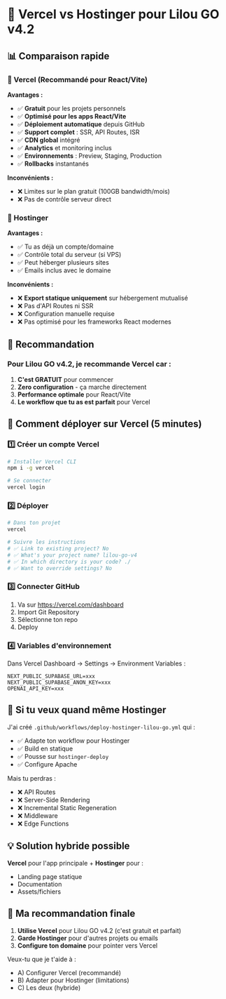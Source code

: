 # 🤔 Vercel vs Hostinger pour Lilou GO v4.2

## 📊 Comparaison rapide

### 🚀 Vercel (Recommandé pour React/Vite)

**Avantages :**
- ✅ **Gratuit** pour les projets personnels
- ✅ **Optimisé pour les apps React/Vite**
- ✅ **Déploiement automatique** depuis GitHub
- ✅ **Support complet** : SSR, API Routes, ISR
- ✅ **CDN global** intégré
- ✅ **Analytics** et monitoring inclus
- ✅ **Environnements** : Preview, Staging, Production
- ✅ **Rollbacks** instantanés

**Inconvénients :**
- ❌ Limites sur le plan gratuit (100GB bandwidth/mois)
- ❌ Pas de contrôle serveur direct

### 🏢 Hostinger

**Avantages :**
- ✅ Tu as déjà un compte/domaine
- ✅ Contrôle total du serveur (si VPS)
- ✅ Peut héberger plusieurs sites
- ✅ Emails inclus avec le domaine

**Inconvénients :**
- ❌ **Export statique uniquement** sur hébergement mutualisé
- ❌ Pas d'API Routes ni SSR
- ❌ Configuration manuelle requise
- ❌ Pas optimisé pour les frameworks React modernes

## 🎯 Recommandation

### Pour Lilou GO v4.2, je recommande **Vercel** car :

1. **C'est GRATUIT** pour commencer
2. **Zero configuration** - ça marche directement
3. **Performance optimale** pour React/Vite
4. **Le workflow que tu as est parfait** pour Vercel

## 🚀 Comment déployer sur Vercel (5 minutes)

### 1️⃣ Créer un compte Vercel
```bash
# Installer Vercel CLI
npm i -g vercel

# Se connecter
vercel login
```

### 2️⃣ Déployer
```bash
# Dans ton projet
vercel

# Suivre les instructions
# ✅ Link to existing project? No
# ✅ What's your project name? lilou-go-v4
# ✅ In which directory is your code? ./
# ✅ Want to override settings? No
```

### 3️⃣ Connecter GitHub
1. Va sur https://vercel.com/dashboard
2. Import Git Repository
3. Sélectionne ton repo
4. Deploy

### 4️⃣ Variables d'environnement
Dans Vercel Dashboard → Settings → Environment Variables :
```
NEXT_PUBLIC_SUPABASE_URL=xxx
NEXT_PUBLIC_SUPABASE_ANON_KEY=xxx
OPENAI_API_KEY=xxx
```

## 🔄 Si tu veux quand même Hostinger

J'ai créé `.github/workflows/deploy-hostinger-lilou-go.yml` qui :
- ✅ Adapte ton workflow pour Hostinger
- ✅ Build en statique
- ✅ Pousse sur `hostinger-deploy`
- ✅ Configure Apache

Mais tu perdras :
- ❌ API Routes
- ❌ Server-Side Rendering
- ❌ Incremental Static Regeneration
- ❌ Middleware
- ❌ Edge Functions

## 💡 Solution hybride possible

**Vercel** pour l'app principale + **Hostinger** pour :
- Landing page statique
- Documentation
- Assets/fichiers

## 🤝 Ma recommandation finale

1. **Utilise Vercel** pour Lilou GO v4.2 (c'est gratuit et parfait)
2. **Garde Hostinger** pour d'autres projets ou emails
3. **Configure ton domaine** pour pointer vers Vercel

Veux-tu que je t'aide à :
- A) Configurer Vercel (recommandé) 
- B) Adapter pour Hostinger (limitations)
- C) Les deux (hybride)